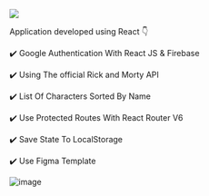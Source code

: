 
![](https://media.giphy.com/media/cOKjNdJDbqNCm4n0Jm/giphy.gif)

Application developed using React  :point_down:

 :heavy_check_mark: Google Authentication With React JS & Firebase
  <br> 
  
  :heavy_check_mark: Using The official Rick and Morty API
  <br>
  
  :heavy_check_mark: List Of Characters Sorted By Name
  <br>
  
  :heavy_check_mark: Use Protected Routes With React Router V6
  <br>
  
  :heavy_check_mark: Save State To LocalStorage
  <br>
  
  :heavy_check_mark: Use Figma Template
  <br>
  
  ![image](https://user-images.githubusercontent.com/98493900/226213162-c178a312-980d-4a8b-9518-c33ff5026ebf.png)
  





